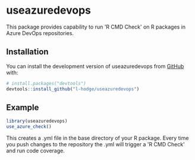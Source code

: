 
# useazuredevops

<!-- badges: start -->
<!-- badges: end -->

This package provides capability to run 'R CMD Check' on R packages in Azure DevOps repositories.

## Installation

You can install the development version of useazuredevops from [GitHub](https://github.com/) with:

``` r
# install.packages("devtools")
devtools::install_github("l-hodge/useazuredevops")
```

## Example

```r
library(useazuredevops)
use_azure_check()
```
This creates a .yml file in the base directory of your R package. Every time you push changes to the repository the .yml will trigger a 'R CMD Check' and run code coverage. 
